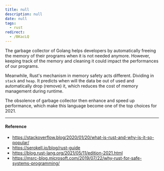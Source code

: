 ```yaml
---
title: null
description: null
date: null
tags:
  - rust
redirect:
  - /BKacLQ
---
```


The garbage collector of Golang helps developers by automatically freeing the memory of their programs when it is not needed anymore. However, keeping track of the memory and cleaning it could impact the performances of our programs.

Meanwhile, Rust's mechanism in memory safety acts different. Dividing in `stack` and `heap`. It predicts when will the data be out of used and automatically drop (remove) it, which reduces the cost of memory management during runtime.

The obsolence of garbage collector then enhance and speed up performance, which make this language become one of the top choices for 2021.

---

#### Reference

- https://stackoverflow.blog/2020/01/20/what-is-rust-and-why-is-it-so-popular/
- https://serokell.io/blog/rust-guide
- https://blog.rust-lang.org/2021/05/11/edition-2021.html
- https://msrc-blog.microsoft.com/2019/07/22/why-rust-for-safe-systems-programming/
